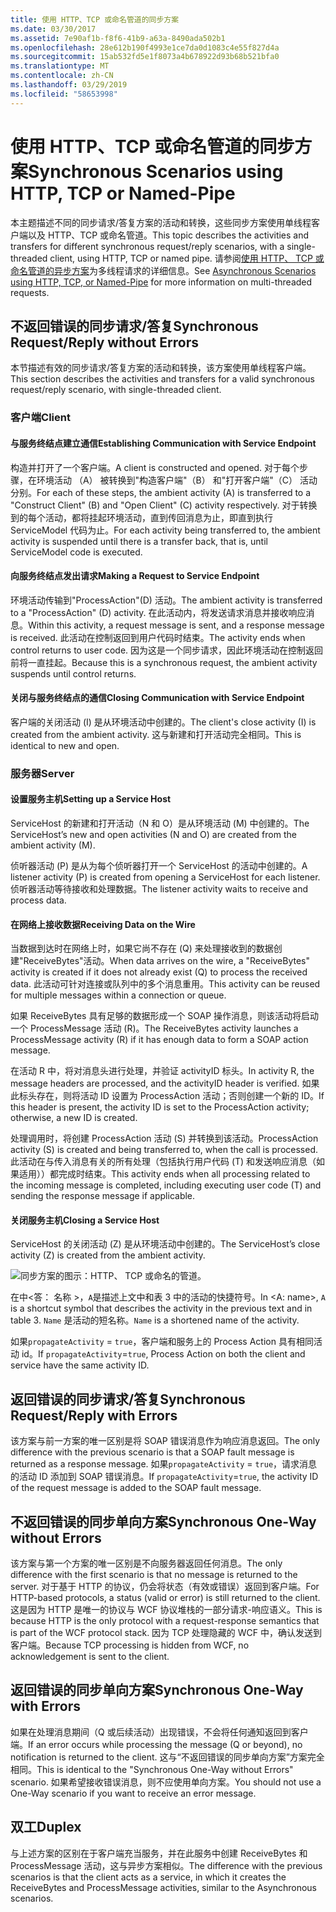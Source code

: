 ```yaml
---
title: 使用 HTTP、TCP 或命名管道的同步方案
ms.date: 03/30/2017
ms.assetid: 7e90af1b-f8f6-41b9-a63a-8490ada502b1
ms.openlocfilehash: 28e612b190f4993e1ce7da0d1083c4e55f827d4a
ms.sourcegitcommit: 15ab532fd5e1f8073a4b678922d93b68b521bfa0
ms.translationtype: MT
ms.contentlocale: zh-CN
ms.lasthandoff: 03/29/2019
ms.locfileid: "58653998"
---
```

# <a name="synchronous-scenarios-using-http-tcp-or-named-pipe"></a><span data-ttu-id="8d777-102">使用 HTTP、TCP 或命名管道的同步方案</span><span class="sxs-lookup"><span data-stu-id="8d777-102">Synchronous Scenarios using HTTP, TCP or Named-Pipe</span></span>
<span data-ttu-id="8d777-103">本主题描述不同的同步请求/答复方案的活动和转换，这些同步方案使用单线程客户端以及 HTTP、TCP 或命名管道。</span><span class="sxs-lookup"><span data-stu-id="8d777-103">This topic describes the activities and transfers for different synchronous request/reply scenarios, with a single-threaded client, using HTTP, TCP or named pipe.</span></span> <span data-ttu-id="8d777-104">请参阅[使用 HTTP、 TCP 或命名管道的异步方案](../../../../../docs/framework/wcf/diagnostics/tracing/asynchronous-scenarios-using-http-tcp-or-named-pipe.md)为多线程请求的详细信息。</span><span class="sxs-lookup"><span data-stu-id="8d777-104">See [Asynchronous Scenarios using HTTP, TCP, or Named-Pipe](../../../../../docs/framework/wcf/diagnostics/tracing/asynchronous-scenarios-using-http-tcp-or-named-pipe.md) for more information on multi-threaded requests.</span></span>  
  
## <a name="synchronous-requestreply-without-errors"></a><span data-ttu-id="8d777-105">不返回错误的同步请求/答复</span><span class="sxs-lookup"><span data-stu-id="8d777-105">Synchronous Request/Reply without Errors</span></span>  
 <span data-ttu-id="8d777-106">本节描述有效的同步请求/答复方案的活动和转换，该方案使用单线程客户端。</span><span class="sxs-lookup"><span data-stu-id="8d777-106">This section describes the activities and transfers for a valid synchronous request/reply scenario, with single-threaded client.</span></span>  
  
### <a name="client"></a><span data-ttu-id="8d777-107">客户端</span><span class="sxs-lookup"><span data-stu-id="8d777-107">Client</span></span>  
  
#### <a name="establishing-communication-with-service-endpoint"></a><span data-ttu-id="8d777-108">与服务终结点建立通信</span><span class="sxs-lookup"><span data-stu-id="8d777-108">Establishing Communication with Service Endpoint</span></span>  
 <span data-ttu-id="8d777-109">构造并打开了一个客户端。</span><span class="sxs-lookup"><span data-stu-id="8d777-109">A client is constructed and opened.</span></span> <span data-ttu-id="8d777-110">对于每个步骤，在环境活动 （A） 被转换到"构造客户端"（B） 和"打开客户端"（C） 活动分别。</span><span class="sxs-lookup"><span data-stu-id="8d777-110">For each of these steps, the ambient activity (A) is transferred to a "Construct Client" (B) and "Open Client" (C) activity respectively.</span></span> <span data-ttu-id="8d777-111">对于转换到的每个活动，都将挂起环境活动，直到传回消息为止，即直到执行 ServiceModel 代码为止。</span><span class="sxs-lookup"><span data-stu-id="8d777-111">For each activity being transferred to, the ambient activity is suspended until there is a transfer back, that is, until ServiceModel code is executed.</span></span>  
  
#### <a name="making-a-request-to-service-endpoint"></a><span data-ttu-id="8d777-112">向服务终结点发出请求</span><span class="sxs-lookup"><span data-stu-id="8d777-112">Making a Request to Service Endpoint</span></span>  
 <span data-ttu-id="8d777-113">环境活动传输到"ProcessAction"(D) 活动。</span><span class="sxs-lookup"><span data-stu-id="8d777-113">The ambient activity is transferred to a "ProcessAction" (D) activity.</span></span> <span data-ttu-id="8d777-114">在此活动内，将发送请求消息并接收响应消息。</span><span class="sxs-lookup"><span data-stu-id="8d777-114">Within this activity, a request message is sent, and a response message is received.</span></span> <span data-ttu-id="8d777-115">此活动在控制返回到用户代码时结束。</span><span class="sxs-lookup"><span data-stu-id="8d777-115">The activity ends when control returns to user code.</span></span> <span data-ttu-id="8d777-116">因为这是一个同步请求，因此环境活动在控制返回前将一直挂起。</span><span class="sxs-lookup"><span data-stu-id="8d777-116">Because this is a synchronous request, the ambient activity suspends until control returns.</span></span>  
  
#### <a name="closing-communication-with-service-endpoint"></a><span data-ttu-id="8d777-117">关闭与服务终结点的通信</span><span class="sxs-lookup"><span data-stu-id="8d777-117">Closing Communication with Service Endpoint</span></span>  
 <span data-ttu-id="8d777-118">客户端的关闭活动 (I) 是从环境活动中创建的。</span><span class="sxs-lookup"><span data-stu-id="8d777-118">The client's close activity (I) is created from the ambient activity.</span></span> <span data-ttu-id="8d777-119">这与新建和打开活动完全相同。</span><span class="sxs-lookup"><span data-stu-id="8d777-119">This is identical to new and open.</span></span>  
  
### <a name="server"></a><span data-ttu-id="8d777-120">服务器</span><span class="sxs-lookup"><span data-stu-id="8d777-120">Server</span></span>  
  
#### <a name="setting-up-a-service-host"></a><span data-ttu-id="8d777-121">设置服务主机</span><span class="sxs-lookup"><span data-stu-id="8d777-121">Setting up a Service Host</span></span>  
 <span data-ttu-id="8d777-122">ServiceHost 的新建和打开活动（N 和 O）是从环境活动 (M) 中创建的。</span><span class="sxs-lookup"><span data-stu-id="8d777-122">The ServiceHost’s new and open activities (N and O) are created from the ambient activity (M).</span></span>  
  
 <span data-ttu-id="8d777-123">侦听器活动 (P) 是从为每个侦听器打开一个 ServiceHost 的活动中创建的。</span><span class="sxs-lookup"><span data-stu-id="8d777-123">A listener activity (P) is created from opening a ServiceHost for each listener.</span></span> <span data-ttu-id="8d777-124">侦听器活动等待接收和处理数据。</span><span class="sxs-lookup"><span data-stu-id="8d777-124">The listener activity waits to receive and process data.</span></span>  
  
#### <a name="receiving-data-on-the-wire"></a><span data-ttu-id="8d777-125">在网络上接收数据</span><span class="sxs-lookup"><span data-stu-id="8d777-125">Receiving Data on the Wire</span></span>  
 <span data-ttu-id="8d777-126">当数据到达时在网络上时，如果它尚不存在 (Q) 来处理接收到的数据创建"ReceiveBytes"活动。</span><span class="sxs-lookup"><span data-stu-id="8d777-126">When data arrives on the wire, a "ReceiveBytes" activity is created if it does not already exist (Q) to process the received data.</span></span> <span data-ttu-id="8d777-127">此活动可针对连接或队列中的多个消息重用。</span><span class="sxs-lookup"><span data-stu-id="8d777-127">This activity can be reused for multiple messages within a connection or queue.</span></span>  
  
 <span data-ttu-id="8d777-128">如果 ReceiveBytes 具有足够的数据形成一个 SOAP 操作消息，则该活动将启动一个 ProcessMessage 活动 (R)。</span><span class="sxs-lookup"><span data-stu-id="8d777-128">The ReceiveBytes activity launches a ProcessMessage activity (R) if it has enough data to form a SOAP action message.</span></span>  
  
 <span data-ttu-id="8d777-129">在活动 R 中，将对消息头进行处理，并验证 activityID 标头。</span><span class="sxs-lookup"><span data-stu-id="8d777-129">In activity R, the message headers are processed, and the activityID header is verified.</span></span> <span data-ttu-id="8d777-130">如果此标头存在，则将活动 ID 设置为 ProcessAction 活动；否则创建一个新的 ID。</span><span class="sxs-lookup"><span data-stu-id="8d777-130">If this header is present, the activity ID is set to the ProcessAction activity; otherwise, a new ID is created.</span></span>  
  
 <span data-ttu-id="8d777-131">处理调用时，将创建 ProcessAction 活动 (S) 并转换到该活动。</span><span class="sxs-lookup"><span data-stu-id="8d777-131">ProcessAction activity (S) is created and being transferred to, when the call is processed.</span></span> <span data-ttu-id="8d777-132">此活动在与传入消息有关的所有处理（包括执行用户代码 (T) 和发送响应消息（如果适用））都完成时结束。</span><span class="sxs-lookup"><span data-stu-id="8d777-132">This activity ends when all processing related to the incoming message is completed, including executing user code (T) and sending the response message if applicable.</span></span>  
  
#### <a name="closing-a-service-host"></a><span data-ttu-id="8d777-133">关闭服务主机</span><span class="sxs-lookup"><span data-stu-id="8d777-133">Closing a Service Host</span></span>  
 <span data-ttu-id="8d777-134">ServiceHost 的关闭活动 (Z) 是从环境活动中创建的。</span><span class="sxs-lookup"><span data-stu-id="8d777-134">The ServiceHost’s close activity (Z) is created from the ambient activity.</span></span>  
  
 ![同步方案的图示：HTTP、 TCP 或命名的管道。](./media/synchronous-scenarios-using-http-tcp-or-named-pipe/synchronous-scenario-http-tcp-named-pipes.gif)  
  
 <span data-ttu-id="8d777-136">在中\<答： 名称 >，`A`是描述上文中和表 3 中的活动的快捷符号。</span><span class="sxs-lookup"><span data-stu-id="8d777-136">In \<A: name>, `A` is a shortcut symbol that describes the activity in the previous text and in table 3.</span></span> <span data-ttu-id="8d777-137">`Name` 是活动的短名称。</span><span class="sxs-lookup"><span data-stu-id="8d777-137">`Name` is a shortened name of the activity.</span></span>  
  
 <span data-ttu-id="8d777-138">如果`propagateActivity` = `true`，客户端和服务上的 Process Action 具有相同活动 id。</span><span class="sxs-lookup"><span data-stu-id="8d777-138">If `propagateActivity`=`true`, Process Action on both the client and service have the same activity ID.</span></span>  
  
## <a name="synchronous-requestreply-with-errors"></a><span data-ttu-id="8d777-139">返回错误的同步请求/答复</span><span class="sxs-lookup"><span data-stu-id="8d777-139">Synchronous Request/Reply with Errors</span></span>  
 <span data-ttu-id="8d777-140">该方案与前一方案的唯一区别是将 SOAP 错误消息作为响应消息返回。</span><span class="sxs-lookup"><span data-stu-id="8d777-140">The only difference with the previous scenario is that a SOAP fault message is returned as a response message.</span></span> <span data-ttu-id="8d777-141">如果`propagateActivity` = `true`，请求消息的活动 ID 添加到 SOAP 错误消息。</span><span class="sxs-lookup"><span data-stu-id="8d777-141">If `propagateActivity`=`true`, the activity ID of the request message is added to the SOAP fault message.</span></span>  
  
## <a name="synchronous-one-way-without-errors"></a><span data-ttu-id="8d777-142">不返回错误的同步单向方案</span><span class="sxs-lookup"><span data-stu-id="8d777-142">Synchronous One-Way without Errors</span></span>  
 <span data-ttu-id="8d777-143">该方案与第一个方案的唯一区别是不向服务器返回任何消息。</span><span class="sxs-lookup"><span data-stu-id="8d777-143">The only difference with the first scenario is that no message is returned to the server.</span></span> <span data-ttu-id="8d777-144">对于基于 HTTP 的协议，仍会将状态（有效或错误）返回到客户端。</span><span class="sxs-lookup"><span data-stu-id="8d777-144">For HTTP-based protocols, a status (valid or error) is still returned to the client.</span></span> <span data-ttu-id="8d777-145">这是因为 HTTP 是唯一的协议与 WCF 协议堆栈的一部分请求-响应语义。</span><span class="sxs-lookup"><span data-stu-id="8d777-145">This is because HTTP is the only protocol with a request-response semantics that is part of the WCF protocol stack.</span></span> <span data-ttu-id="8d777-146">因为 TCP 处理隐藏的 WCF 中，确认发送到客户端。</span><span class="sxs-lookup"><span data-stu-id="8d777-146">Because TCP processing is hidden from WCF, no acknowledgement is sent to the client.</span></span>  
  
## <a name="synchronous-one-way-with-errors"></a><span data-ttu-id="8d777-147">返回错误的同步单向方案</span><span class="sxs-lookup"><span data-stu-id="8d777-147">Synchronous One-Way with Errors</span></span>  
 <span data-ttu-id="8d777-148">如果在处理消息期间（Q 或后续活动）出现错误，不会将任何通知返回到客户端。</span><span class="sxs-lookup"><span data-stu-id="8d777-148">If an error occurs while processing the message (Q or beyond), no notification is returned to the client.</span></span> <span data-ttu-id="8d777-149">这与“不返回错误的同步单向方案”方案完全相同。</span><span class="sxs-lookup"><span data-stu-id="8d777-149">This is identical to the "Synchronous One-Way without Errors" scenario.</span></span> <span data-ttu-id="8d777-150">如果希望接收错误消息，则不应使用单向方案。</span><span class="sxs-lookup"><span data-stu-id="8d777-150">You should not use a One-Way scenario if you want to receive an error message.</span></span>  
  
## <a name="duplex"></a><span data-ttu-id="8d777-151">双工</span><span class="sxs-lookup"><span data-stu-id="8d777-151">Duplex</span></span>  
 <span data-ttu-id="8d777-152">与上述方案的区别在于客户端充当服务，并在此服务中创建 ReceiveBytes 和 ProcessMessage 活动，这与异步方案相似。</span><span class="sxs-lookup"><span data-stu-id="8d777-152">The difference with the previous scenarios is that the client acts as a service, in which it creates the ReceiveBytes and ProcessMessage activities, similar to the Asynchronous scenarios.</span></span>
